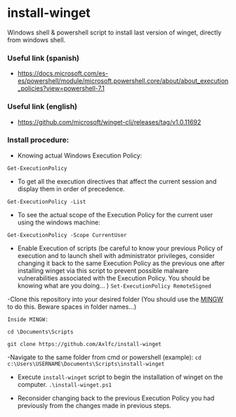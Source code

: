 # install-winget
Windows shell &amp; powershell script to install last version of winget, directly from windows shell.
### Useful link (spanish)
  - https://docs.microsoft.com/es-es/powershell/module/microsoft.powershell.core/about/about_execution_policies?view=powershell-7.1

### Useful link (english)
  - https://github.com/microsoft/winget-cli/releases/tag/v1.0.11692

### Install procedure:
- Knowing actual Windows Execution Policy:

`Get-ExecutionPolicy`

- To get all the execution directives that affect the current session and display them in order of precedence.

`Get-ExecutionPolicy -List`

- To see the actual scope of the Execution Policy for the current user using the windows machine:

`Get-ExecutionPolicy -Scope CurrentUser`

- Enable Execution of scripts (be careful to know your previous Policy of execution and to launch shell with administrator privileges, consider changing it back to the same Execution Policy as the previous one after installing winget via this script to prevent possible malware vulnerabilities associated with the Execution Policy. You should be knowing what are you doing... )
`Set-ExecutionPolicy RemoteSigned`

-Clone this repository into your desired folder (You should use the [MINGW](https://gitforwindows.org/) to do this. Beware spaces in folder names...)

`Inside MINGW:`

`cd \Documents\Scripts`

`git clone https://github.com/Axlfc/install-winget`

-Navigate to the same folder from cmd or powershell (example):
`cd c:\Users\USERNAME\Documents\Scripts\install-winget`

- Execute `install-winget` script to begin the installation of winget on the computer.
`.\install-winget.ps1`

- Reconsider changing back to the previous Execution Policy you had previously from the changes made in previous steps.

